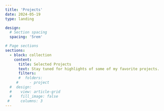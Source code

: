 ```yaml
---
title: 'Projects'
date: 2024-05-19
type: landing

design:
  # Section spacing
  spacing: '5rem'

# Page sections
sections:
  - block: collection
    content:
      title: Selected Projects
      text: Stay tuned for highlights of some of my favorite projects. 
      filters:
      #  folders:
     #     - project
  #  design:
  #    view: article-grid
  #    fill_image: false
 #     columns: 3
---
```

